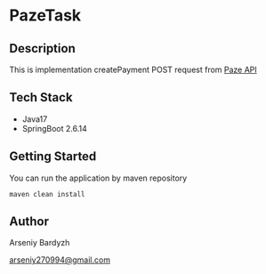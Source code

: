 # PazeTask

## Description
This is implementation createPayment POST request from [Paze API](https://app.paze.eu/docs/#tag/Payment/operation/createPayment)

## Tech Stack
* Java17
* SpringBoot 2.6.14

## Getting Started
You can run the application by maven repository 
    
    maven clean install
    
## Author
Arseniy Bardyzh

arseniy270994@gmail.com
